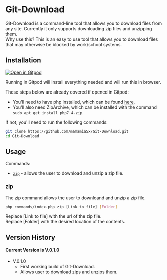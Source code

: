 # Git-Download
Git-Download is a command-line tool that allows you to download files from any site. Currently it only supports downloading zip files and unzipping them.  
Why use this? This is an easy to use tool that allows you to download files that may otherwise be blocked by work/school systems.
## Installation
[![Open in Gitpod](https://gitpod.io/button/open-in-gitpod.svg)](https://gitpod.io/#https://github.com/mamamia5x/Git-Download)

Running in Gitpod will install everything needed and will run this in browser.

These steps below are already covered if opened in Gitpod:
*   You'll need to have php installed, which can be found [here](https://www.php.net/downloads.php).
*   You'll also need ZipArchive, which can be installed with the command `sudo apt get install php7.4-zip`.

If not, you'll need to run the following commands: 
```bash
git clone https://github.com/mamamia5x/Git-Download.git
cd Git-Download
```
## Usage
Commands: 
* [`zip`](#zip) - allows the user to download and unzip a zip file.

### zip
The zip command allows the user to downloand and unzip a zip file.
```bash
php commands/index.php zip [Link to file] [Folder]
```
Replace [Link to file] with the url of the zip file.  
Replace [Folder] with the desired location of the contents.

## Version History
#### Current Version is V.0.1.0

* V.0.1.0
    * First working build of Git-Download.
    * Allows user to download zips and unzips them.